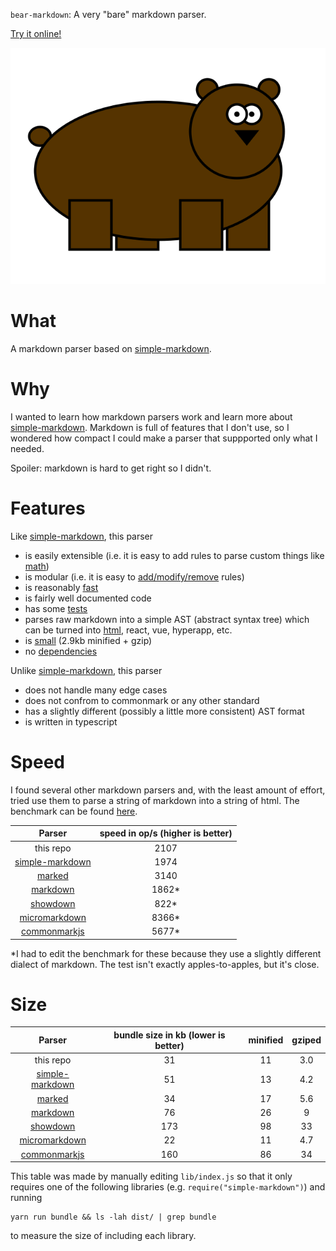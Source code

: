 `bear-markdown`: A very "bare" markdown parser.

[Try it online!](https://whatwhathuhhuh.gitlab.io/bear-markdown/)

![bear](logo.png)

# What

A markdown parser based on [simple-markdown](https://github.com/Khan/simple-markdown).

# Why

I wanted to learn how markdown parsers work and learn more
about [simple-markdown](https://github.com/Khan/simple-markdown).
Markdown is full of features that I don't use, so I wondered how compact
I could make a parser that suppported only what I needed.

Spoiler: markdown is hard to get right so I didn't.

# Features

Like [simple-markdown](https://github.com/Khan/simple-markdown), this parser

* is easily extensible (i.e. it is easy to add rules to parse custom things like [math](/src/rules/image.ts))
* is modular (i.e. it is easy to [add/modify/remove](/src/rules/index.ts) rules)
* is reasonably [fast](#Speed)
* is fairly well documented code
* has some [tests](/test/tests.json)
* parses raw markdown into a simple AST (abstract syntax tree)
  which can be turned into [html](/src/printers/html), react, vue, hyperapp, etc.
* is [small](#Size) (2.9kb minified + gzip)
* no [dependencies](/package.json)

Unlike [simple-markdown](https://github.com/Khan/simple-markdown), this parser

* does not handle many edge cases
* does not confrom to commonmark or any other standard
* has a slightly different (possibly a little more consistent) AST format
* is written in typescript

# Speed

I found several other markdown parsers and, with the least amount of effort, tried use them
to parse a string of markdown into a string of html.
The benchmark can be found [here](/benchmark/index.ts).

|                               Parser                               | speed in op/s (higher is better) |
| :----------------------------------------------------------------: | :------------------------------: |
|                             this repo                              |               2107               |
|     [simple-markdown](https://github.com/Khan/simple-markdown)     |               1974               |
|              [marked](https://github.com/chjj/marked)              |               3140               |
|       [markdown](https://github.com/evilstreak/markdown-js)        |              1862\*              |
|         [showdown](https://github.com/showdownjs/showdown)         |              822\*               |
| [micromarkdown](https://github.com/SimonWaldherr/micromarkdown.js) |              8366\*              |
|    [commonmarkjs](https://github.com/commonmark/commonmark.js)     |              5677\*              |

\*I had to edit the benchmark for these because they use a slightly different dialect of markdown.
The test isn't exactly apples-to-apples, but it's close.

# Size

|                               Parser                               | bundle size in kb (lower is better) | minified | gziped |
| :----------------------------------------------------------------: | :---------------------------------: | :------: | :----: |
|                             this repo                              |                 31                  |    11    |  3.0   |
|     [simple-markdown](https://github.com/Khan/simple-markdown)     |                 51                  |    13    |  4.2   |
|              [marked](https://github.com/chjj/marked)              |                 34                  |    17    |  5.6   |
|       [markdown](https://github.com/evilstreak/markdown-js)        |                 76                  |    26    |   9    |
|         [showdown](https://github.com/showdownjs/showdown)         |                 173                 |    98    |   33   |
| [micromarkdown](https://github.com/SimonWaldherr/micromarkdown.js) |                 22                  |    11    |  4.7   |
|    [commonmarkjs](https://github.com/commonmark/commonmark.js)     |                 160                 |    86    |   34   |

This table was made by manually editing `lib/index.js` so that it only requires one of the following libraries (e.g. `require("simple-markdown")`) and running

```
yarn run bundle && ls -lah dist/ | grep bundle
```

to measure the size of including each library.
